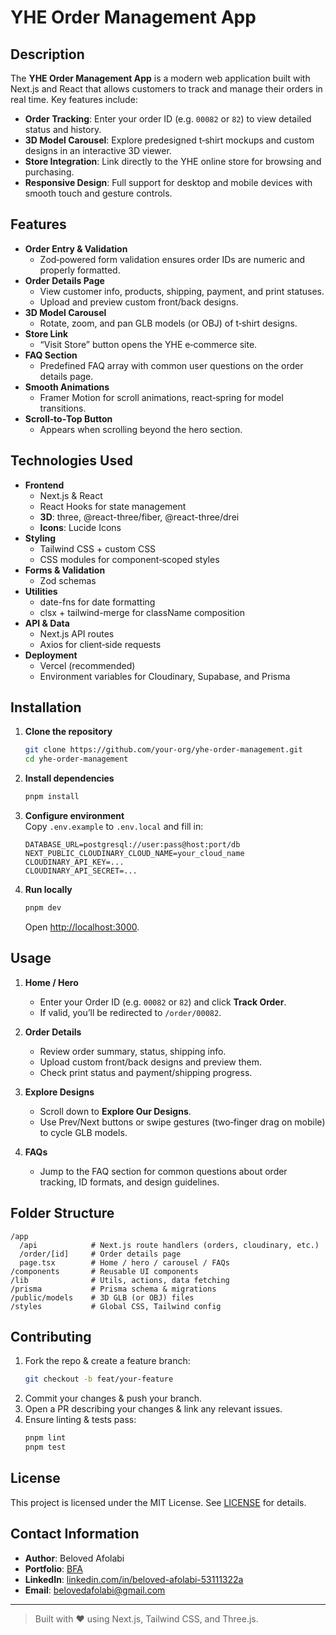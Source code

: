 # YHE Order Management App

## Description

The **YHE Order Management App** is a modern web application built with Next.js and React that allows customers to track and manage their orders in real time. Key features include:

- **Order Tracking**: Enter your order ID (e.g. `00082` or `82`) to view detailed status and history.
- **3D Model Carousel**: Explore predesigned t‑shirt mockups and custom designs in an interactive 3D viewer.
- **Store Integration**: Link directly to the YHE online store for browsing and purchasing.
- **Responsive Design**: Full support for desktop and mobile devices with smooth touch and gesture controls.

## Features

- **Order Entry & Validation**
  - Zod‑powered form validation ensures order IDs are numeric and properly formatted.
- **Order Details Page**
  - View customer info, products, shipping, payment, and print statuses.
  - Upload and preview custom front/back designs.
- **3D Model Carousel**
  - Rotate, zoom, and pan GLB models (or OBJ) of t‑shirt designs.
- **Store Link**
  - “Visit Store” button opens the YHE e‑commerce site.
- **FAQ Section**
  - Predefined FAQ array with common user questions on the order details page.
- **Smooth Animations**
  - Framer Motion for scroll animations, react‑spring for model transitions.
- **Scroll‑to‑Top Button**
  - Appears when scrolling beyond the hero section.

## Technologies Used

- **Frontend**
  - Next.js & React
  - React Hooks for state management
  - **3D**: three, @react-three/fiber, @react-three/drei
  - **Icons**: Lucide Icons
- **Styling**
  - Tailwind CSS + custom CSS
  - CSS modules for component‑scoped styles
- **Forms & Validation**
  - Zod schemas
- **Utilities**
  - date-fns for date formatting
  - clsx + tailwind-merge for className composition
- **API & Data**
  - Next.js API routes
  - Axios for client‑side requests
- **Deployment**
  - Vercel (recommended)
  - Environment variables for Cloudinary, Supabase, and Prisma

## Installation

1. **Clone the repository**

   ```bash
   git clone https://github.com/your-org/yhe-order-management.git
   cd yhe-order-management
   ```

2. **Install dependencies**

   ```bash
   pnpm install
   ```

3. **Configure environment**\
   Copy `.env.example` to `.env.local` and fill in:

   ```env
   DATABASE_URL=postgresql://user:pass@host:port/db
   NEXT_PUBLIC_CLOUDINARY_CLOUD_NAME=your_cloud_name
   CLOUDINARY_API_KEY=...
   CLOUDINARY_API_SECRET=...
   ```

4. **Run locally**

   ```bash
   pnpm dev
   ```

   Open [http://localhost:3000](http://localhost:3000).

## Usage

1. **Home / Hero**

   - Enter your Order ID (e.g. `00082` or `82`) and click **Track Order**.
   - If valid, you’ll be redirected to `/order/00082`.

2. **Order Details**

   - Review order summary, status, shipping info.
   - Upload custom front/back designs and preview them.
   - Check print status and payment/shipping progress.

3. **Explore Designs**

   - Scroll down to **Explore Our Designs**.
   - Use Prev/Next buttons or swipe gestures (two‑finger drag on mobile) to cycle GLB models.

4. **FAQs**

   - Jump to the FAQ section for common questions about order tracking, ID formats, and design guidelines.

## Folder Structure

```
/app
  /api            # Next.js route handlers (orders, cloudinary, etc.)
  /order/[id]     # Order details page
  page.tsx        # Home / hero / carousel / FAQs
/components       # Reusable UI components
/lib              # Utils, actions, data fetching
/prisma           # Prisma schema & migrations
/public/models    # 3D GLB (or OBJ) files
/styles           # Global CSS, Tailwind config
```

## Contributing

1. Fork the repo & create a feature branch:
   ```bash
   git checkout -b feat/your-feature
   ```
2. Commit your changes & push your branch.
3. Open a PR describing your changes & link any relevant issues.
4. Ensure linting & tests pass:
   ```bash
   pnpm lint
   pnpm test
   ```

## License

This project is licensed under the MIT License. See [LICENSE](./LICENSE) for details.

## Contact Information

- **Author**: Beloved Afolabi
- **Portfolio**: [BFA](https://bfa-portfolio.vercel.app/)
- **LinkedIn**: [linkedin.com/in/beloved-afolabi-53111322a](https://www.linkedin.com/in/beloved-afolabi-53111322a/)
- **Email**: [belovedafolabi@gmail.com](mailto\:belovedafolabi@gmail.com)

---

> Built with ❤️ using Next.js, Tailwind CSS, and Three.js.
